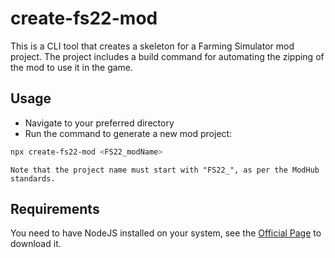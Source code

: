 # create-fs22-mod

This is a CLI tool that creates a skeleton for a Farming Simulator mod project. The project includes a build command for automating the zipping of the mod to use it in the game.

## Usage

- Navigate to your preferred directory
- Run the command to generate a new mod project:

```bash
npx create-fs22-mod <FS22_modName>
```

`Note that the project name must start with "FS22_", as per the ModHub standards.`

## Requirements

You need to have NodeJS installed on your system, see the [Official Page](https://nodejs.org/en) to download it.


